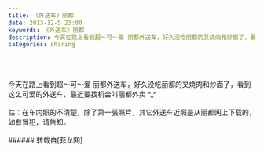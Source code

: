 ```yaml
---
title: 《外送车》丽都
date: 2013-12-5 23:00
keywords: 《外送车》丽都
description: 今天在路上看到超～可～爱 丽都外送车，好久没吃丽都的叉烧肉和炒面了，看到这么可爱的外送车，最近要找机会叫丽都外卖 ^_^註：在车内照的不清楚，除了第一張照片，其它外送车近照是从丽都网上下载的，如有冒犯，请告知。
categories: sharing
---
```

<td class="t_f" id="postmessage_81728">

<br/>
<br/>
今天在路上看到超～可～爱 丽都外送车，好久没吃丽都的叉烧肉和炒面了，看到这么可爱的外送车，最近要找机会叫丽都外卖 ^_^<br/>
<br/>
註：在车内照的不清楚，除了第一張照片，其它外送车近照是从丽都网上下载的，如有冒犯，请告知。<br/>
<br/>
</td>
###### 转载自[菲龙网]